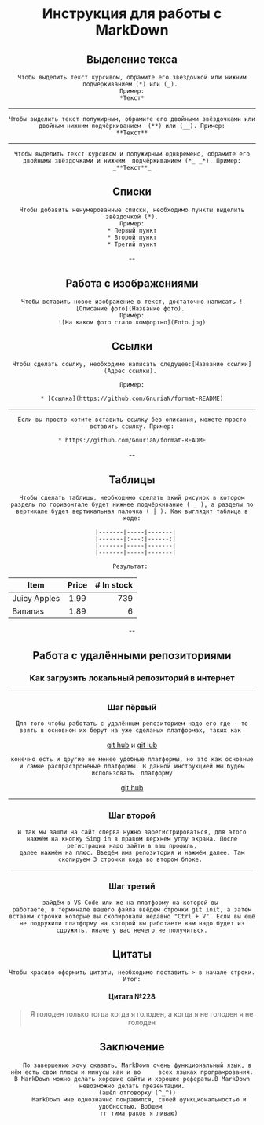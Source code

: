 <div align="center">

# Инструкция для работы с MarkDown

## Выделение текса

    Чтобы выделить текст курсивом, обрамите его звёздочкой или нижним подчёркиванием (*) или (_). 
    Пример:
    *Текст*
______________
    Чтобы выделить текст полужирным, обрамите его двойными звёздочками или двойным нижним подчёркиванием  (**) или (__). Пример:
    **Текст**
____________________________________________
    Чтобы выделить текст курсивом и полужирным однвремено, обрамите его двойными звёздочками и нижним  подчёркиванием (*_ _*). Пример:
    _**Текст**_


## Списки

    Чтобы добавить ненумерованные списки, необходимо пункты выделить звёздочкой (*).
    Пример:
    * Первый пункт
    * Второй пункт
    * Третий пункт

--
## Работа с изображениями

    Чтобы вставить новое изображение в текст, достаточно написать ![Описание фото](Название фото). 
    Пример:
    ![На каком фото стало комфортно](Foto.jpg)
## Ссылки
    Чтобы сделать ссылку, необходимо написать следущее:[Название ссылки](Адрес ссылки). 
    
    Пример:

    * [Ссылка](https://github.com/GnuriaN/format-README)
---
    Если вы просто хотите вставить ссылку без описания, можете просто вставить ссылку. Пример:

    * https://github.com/GnuriaN/format-README

--
## Таблицы
    Чтобы сделать таблицы, необходимо сделать экий рисунок в котором разделы по горизонтале будет нижнее подчёркивание ( _ ), а разделы по вертикале будет вертикальная палочка ( | ). Как выглядит таблица в коде:

              |-------|-----|-------|        
           |-------|:---:|------:|     
      |-------|-----|-------|
      |-------|-----|-------|
      
    Результат: 
| Item         | Price | # In stock |
|--------------|:-----:|-----------:|
| Juicy Apples |  1.99 |        739 |
| Bananas      |  1.89 |          6 |

--

## Работа с удалёнными репозиториями
### Как загрузить локальный репозиторий в интернет
--- 
### Шаг пёрвый    
    Для того чтобы работать с удалённым репозиторием надо его где - то взять в основном их берут на уже сделаных платформах, таких как 
[git hub](https://github.com/)
     и
[git lub](https://about.gitlab.com/) 

    конечно есть и другие не менее удобные платформы, но это как основные и самые распрастронёные платформы. В данной инструкцией мы будем использовать  платформу
[git hub](https://github.com/)

----
### Шаг второй
    И так мы зашли на сайт сперва нужно зарегистрироваться, для этого нажмём на кнопку Sing in в правом верхнем углу экрана. После регистрации надо зайти в ваш профиль,
    далее нажмём на плюс. Введём имя репозитория и нажмём далее. Там скопируем 3 строчки кода во втором блоке. 
---
### Шаг третий 
    зайдём в VS Code или же на платформу на которой вы 
    работаете, в терминале вашего файла ввёдем строчки git init, а затем вставим строчки которые вы скопировали недавно "Ctrl + V". Если вы ещё не подружили платформу на которой вы работаете вам надо будет из сдружить, иначе у вас нечего не получиться.

## Цитаты
    Чтобы красиво оформить цитаты, необходимо поставить > в начале строки. Итог:
#### Цитата №228
> Я голоден только тогда когда я голоден,
> а когда я не голоден я не голоден 

## Заключение
       По завершению хочу сказать, MarkDown очень функциональный язык, в нём есть свои плюсы и минусы как и во     всех языках програмрования. В MarkDown можно делать хорошие сайты и хорошие рефераты.В MarkDown невозможно делать презентации.
        (ашёл отговорку (^_^)) 
        MarkDown мне однозначно понравился, своей функциональностью и удобностью. Вобщем 
        гг тима раков я ливаю)